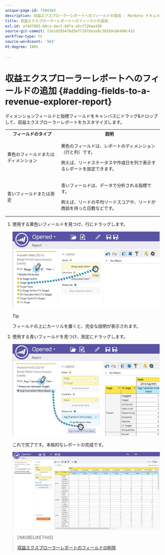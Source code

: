 ```yaml
---
unique-page-id: 7504383
description: 収益エクスプローラーレポートへのフィールドの追加 - Marketo ドキュメント - 製品ドキュメント
title: 収益エクスプローラーレポートへのフィールドの追加
exl-id: af4d7885-68ca-4ecf-b0fa-a5cf72bea168
source-git-commit: 72e1d29347bd5b77107da1e9c30169cb6490c432
workflow-type: ht
source-wordcount: '163'
ht-degree: 100%

---
```


# 収益エクスプローラーレポートへのフィールドの追加 {#adding-fields-to-a-revenue-explorer-report}

ディメンションフィールドと指標フィールドをキャンバスにドラッグ&amp;ドロップして、収益エクスプローラーレポートをカスタマイズします。

<table> 
 <tbody> 
  <tr> 
   <th>フィールドのタイプ</th> 
   <th>説明</th> 
  </tr> 
  <tr> 
   <td>黄色のフィールドまたはディメンション</td> 
   <td><p>黄色のフィールドは、レポートのディメンション（行と列）です。</p><p>例えば、リードステータスや作成日を列で表示するレポートを設定できます。</p></td> 
  </tr> 
  <tr> 
   <td>青いフィールドまたは測定</td> 
   <td><p>青いフィールドは、データで分析される指標です。</p><p>例えば、リードの平均リードスコアや、リードが商談を持った日数などです。</p></td> 
  </tr> 
 </tbody> 
</table>

1. 使用する黄色いフィールドを見つけ、行にドラッグします。

   ![](assets/image2015-3-24-15-3a22-3a34.png)

   >[!TIP]
   >
   >フィールドの上にカーソルを置くと、完全な説明が表示されます。

1. 使用する青いフィールドを見つけ、測定にドラッグします。

   ![](assets/image2015-3-24-15-3a53-3a5.png)

   これで完了です。本格的なレポートの完成です。

   ![](assets/image2015-3-24-15-3a55-3a7.png)

>[!MORELIKETHIS]
>
>[収益エクスプローラーレポートのフィールドの削除](/help/marketo/product-docs/reporting/revenue-cycle-analytics/revenue-explorer/deleting-a-field-in-a-revenue-explorer-report.md)

